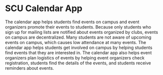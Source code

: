 # SCU Calendar App
The calendar app helps students find events on campus and event organizers promote their events to students.  Because only students who sign up for mailing lists are notified about events organized by clubs, events on campus are decentralized.  Many students are not aware of upcoming events on campus, which causes low attendance at many events.  The calendar app helps students get involved on campus by helping students find events that they are interested in.  The calendar app also helps event organizers plan logistics of events by helping event organizers check registration, students find the details of the events, and students receive reminders about events.
